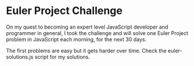 <h1>Euler Project Challenge</h1>

<p>On my quest to becoming an expert level JavaScript developer and programmer in general, I took the challenge and will solve one Euler Project problem in JavaScript each morning, for the next 30 days.</p>

<p>The first problems are easy but it gets harder over time. Check the euler-solutions.js script for my solutions.</p>